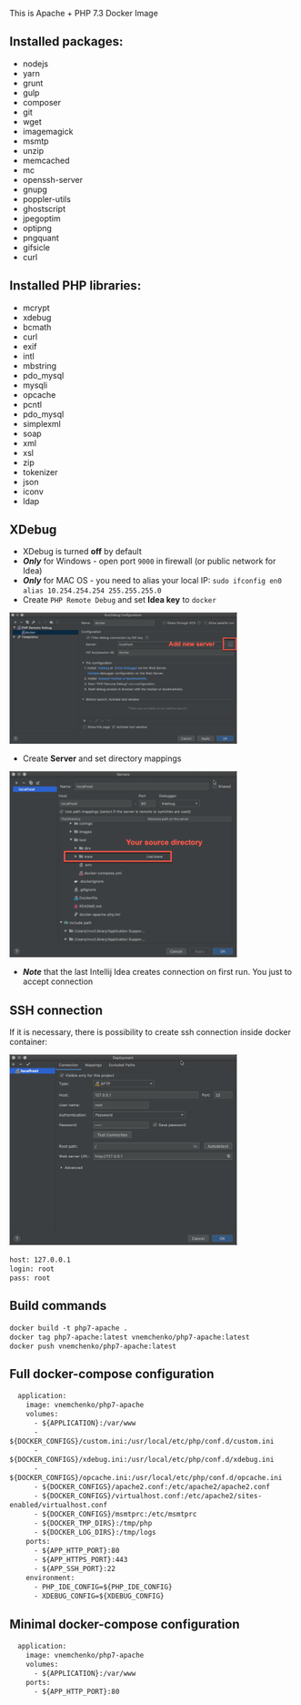 This is Apache + PHP 7.3 Docker Image

## Installed packages:

- nodejs
- yarn
- grunt
- gulp
- composer
- git
- wget
- imagemagick
- msmtp
- unzip
- memcached
- mc
- openssh-server
- gnupg
- poppler-utils
- ghostscript
- jpegoptim
- optipng
- pngquant
- gifsicle
- curl

## Installed PHP libraries:

- mcrypt
- xdebug
- bcmath
- curl
- exif
- intl
- mbstring
- pdo_mysql
- mysqli
- opcache
- pcntl
- pdo_mysql
- simplexml
- soap
- xml
- xsl
- zip
- tokenizer
- json
- iconv
- ldap

## XDebug

- XDebug is turned **off** by default
- **_Only_** for Windows - open port `9000` in firewall (or public network for Idea)
- **_Only_** for MAC OS - you need to alias your local IP: `sudo ifconfig en0 alias 10.254.254.254 255.255.255.0`
- Create `PHP Remote Debug` and set **Idea key** to `docker`

<img src="./images/adding_remote_debug.png" width="400" />

- Create **Server** and set directory mappings

<img src="./images/creating_server.png" width="400" />

- **_Note_** that the last Intellij Idea creates connection on first run. You just to accept connection

## SSH connection

If it is necessary, there is possibility to create ssh connection inside docker container:

<img src="./images/ssh_connection.png" width="400" />

    host: 127.0.0.1
    login: root
    pass: root

## Build commands

    docker build -t php7-apache .
    docker tag php7-apache:latest vnemchenko/php7-apache:latest
    docker push vnemchenko/php7-apache:latest

## Full docker-compose configuration

      application:
        image: vnemchenko/php7-apache
        volumes:
          - ${APPLICATION}:/var/www
          - ${DOCKER_CONFIGS}/custom.ini:/usr/local/etc/php/conf.d/custom.ini
          - ${DOCKER_CONFIGS}/xdebug.ini:/usr/local/etc/php/conf.d/xdebug.ini
          - ${DOCKER_CONFIGS}/opcache.ini:/usr/local/etc/php/conf.d/opcache.ini
          - ${DOCKER_CONFIGS}/apache2.conf:/etc/apache2/apache2.conf
          - ${DOCKER_CONFIGS}/virtualhost.conf:/etc/apache2/sites-enabled/virtualhost.conf
          - ${DOCKER_CONFIGS}/msmtprc:/etc/msmtprc
          - ${DOCKER_TMP_DIRS}:/tmp/php
          - ${DOCKER_LOG_DIRS}:/tmp/logs
        ports:
          - ${APP_HTTP_PORT}:80
          - ${APP_HTTPS_PORT}:443
          - ${APP_SSH_PORT}:22
        environment:
          - PHP_IDE_CONFIG=${PHP_IDE_CONFIG}
          - XDEBUG_CONFIG=${XDEBUG_CONFIG}
          
## Minimal docker-compose configuration

      application:
        image: vnemchenko/php7-apache
        volumes:
          - ${APPLICATION}:/var/www
        ports:
          - ${APP_HTTP_PORT}:80
